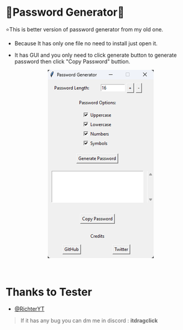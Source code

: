 
# 🔑Password Generator🔑
⭐This is better version of password generator from my old one.

- Because It has only one file no need to install just open it.

- It has GUI and you only need to click generate button to generate password then click "Copy Password" buttion.

<div align="center" id="top"> 
  <img src="./image_2023-07-03_020834782.png" alt="Anubis" />

  &#xa0;

</div>

# Thanks to Tester
- [@RichterYT](https://github.com/RichterYT)

> If it has any bug you can dm me in discord : **itdragclick**
